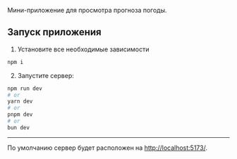 Мини-приложение для просмотра прогноза погоды.

## Запуск приложения

1. Установите все необходимые зависимости

```bash
npm i
```

2. Запустите сервер:

```bash
npm run dev
# or
yarn dev
# or
pnpm dev
# or
bun dev
```

---

По умолчанию сервер будет расположен на [http://localhost:5173/](http://localhost:5173/).
